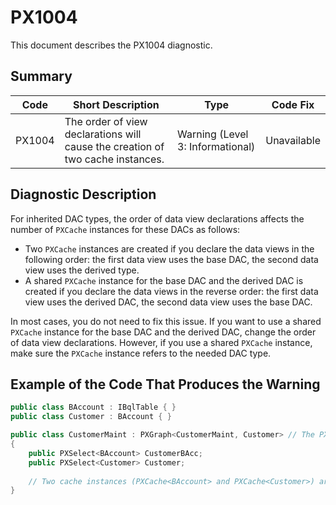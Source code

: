 # PX1004
This document describes the PX1004 diagnostic.

## Summary

| Code   | Short Description                                                              | Type                             | Code Fix    | 
| ------ | ------------------------------------------------------------------------------ | -------------------------------- | ----------- | 
| PX1004 | The order of view declarations will cause the creation of two cache instances. | Warning (Level 3: Informational) | Unavailable | 

## Diagnostic Description
For inherited DAC types, the order of data view declarations affects the number of `PXCache` instances for these DACs as follows:

 - Two `PXCache` instances are created if you declare the data views in the following order: the first data view uses the base DAC, the second data view uses the derived type. 
 - A shared `PXCache` instance for the base DAC and the derived DAC is created if you declare the data views in the reverse order: the first data view uses the derived DAC, the second data view uses the base DAC.

In most cases, you do not need to fix this issue. If you want to use a shared `PXCache` instance for the base DAC and the derived DAC, change the order of data view declarations. However, if you use a shared `PXCache` instance, make sure the `PXCache` instance refers to the needed DAC type.

## Example of the Code That Produces the Warning

```C#
public class BAccount : IBqlTable { }
public class Customer : BAccount { }

public class CustomerMaint : PXGraph<CustomerMaint, Customer> // The PX1004 error is displayed for this line.
{
    public PXSelect<BAccount> CustomerBAcc; 
    public PXSelect<Customer> Customer;
 
    // Two cache instances (PXCache<BAccount> and PXCache<Customer>) are created.
}
```